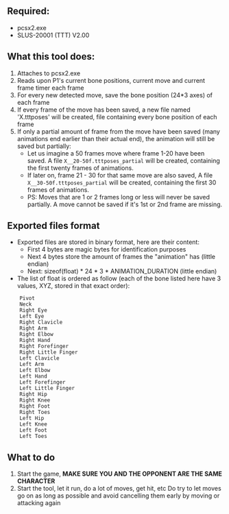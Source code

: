 ## Required:
- pcsx2.exe
- SLUS-20001 (TTT) V2.00

## What this tool does:
1. Attaches to pcsx2.exe
2. Reads upon P1's current bone positions, current move and current frame timer each frame
3. For every new detected move, save the bone position (24*3 axes) of each frame
4. If every frame of the move has been saved, a new file named 'X.tttposes' will be created, file containing every bone position of each frame
5. If only a partial amount of frame from the move have been saved (many animations end earlier than their actual end), the animation will still be saved but partially:
    - Let us imagine a 50 frames move where frame 1-20 have been saved. A file `X__20-50f.tttposes_partial` will be created, containing the first twenty frames of animations.
    - If later on, frame 21 - 30 for that same move are also saved, A file `X__30-50f.tttposes_partial` will be created, containing the first 30 frames of animations.
    - PS: Moves that are 1 or 2 frames long or less will never be saved partially. A move cannot be saved if it's 1st or 2nd frame are missing.

## Exported files format
- Exported files are stored in binary format, here are their content:
    - First 4 bytes are magic bytes for identification purposes
    - Next 4 bytes store the amount of frames the "animation" has (little endian)
    - Next: sizeof(float) * 24 * 3 * ANIMATION_DURATION (little endian)
- The list of float is ordered as follow (each of the bone listed here have 3 values, XYZ, stored in that exact order):
```
    Pivot
    Neck
    Right Eye
    Left Eye
    Right Clavicle
    Right Arm
    Right Elbow
    Right Hand
    Right Forefinger
    Right Little Finger
    Left Clavicle
    Left Arm
    Left Elbow
    Left Hand
    Left Forefinger
    Left Little Finger
    Right Hip
    Right Knee
    Right Foot
    Right Toes
    Left Hip
    Left Knee
    Left Foot
    Left Toes
```

## What to do 
1. Start the game, **MAKE SURE YOU AND THE OPPONENT ARE THE SAME CHARACTER**
2. Start the tool, let it run, do a lot of moves, get hit, etc
Do try to let moves go on as long as possible and avoid cancelling them early by moving or attacking again
